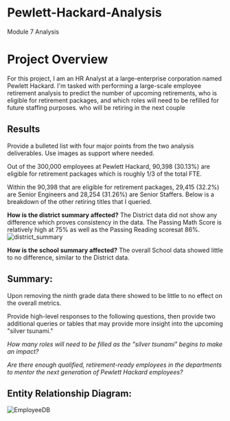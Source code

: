 # Pewlett-Hackard-Analysis 
Module 7 Analysis

# Project Overview 
For this project, I am an HR Analyst at a large-enterprise corporation named Pewlett Hackard. I'm tasked with performing a large-scale employee retirement analysis to predict the number of upcoming retirements, who is eligible for retirement packages, and which roles will need to be refilled for future staffing purposes. 
who will be retiring in the next couple 



## Results
Provide a bulleted list with four major points from the two analysis deliverables. Use images as support where needed.

Out of the 300,000 employees at Pewlett Hackard, 90,398 (30.13%) are eligible for retirement packages which is roughly 1/3 of the total FTE. 

Within the 90,398 that are eligible for retirement packages, 29,415 (32.2%) are Senior Engineers and 28,254 (31.26%) are Senior Staffers. Below is a breakdown of the other retiring titles that I queried. 



**How is the district summary affected?** 
The District data did not show any difference which proves consistency in the data. The Passing Math Score is relatively high at 75% as well as the Passing Reading scoresat 86%.
![district_summary](https://user-images.githubusercontent.com/75700317/112767851-faecb900-8fe6-11eb-8a92-1a7b242a9671.JPG)


**How is the school summary affected?**
The overall School data showed little to no difference, similar to the District data.

## **Summary:** 
Upon removing the ninth grade data there showed to be little to no effect on the overall metrics. 

Provide high-level responses to the following questions, then provide two additional queries or tables that may provide more insight into the upcoming "silver tsunami."

*How many roles will need to be filled as the "silver tsunami" begins to make an impact?*


*Are there enough qualified, retirement-ready employees in the departments to mentor the next generation of Pewlett Hackard employees?*



## **Entity Relationship Diagram:** 
![EmployeeDB](https://user-images.githubusercontent.com/75700317/114113882-ae8a5e80-98ad-11eb-93ac-cb9660f0c2c5.png)









